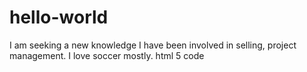 # hello-world  
I am seeking a new knowledge
I have been involved in selling, project management.
I love soccer mostly.
html 5 code
